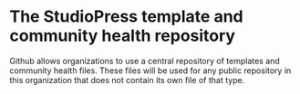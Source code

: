 # The StudioPress template and community health repository

Github allows organizations to use a central repository of templates and community health files. These files will be used for any public repository in this organization that does not contain its own file of that type.
